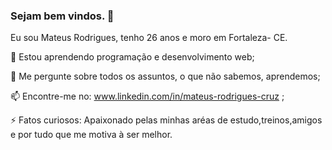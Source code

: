 ### Sejam bem vindos. 👋
 
Eu sou Mateus Rodrigues, tenho 26 anos e moro em Fortaleza- CE. 


 
 🌱 Estou aprendendo programação e desenvolvimento web;
 
 💬 Me pergunte sobre todos os assuntos, o que não sabemos, aprendemos;
 
 📫 Encontre-me no: www.linkedin.com/in/mateus-rodrigues-cruz ;
 
 ⚡ Fatos curiosos: Apaixonado pelas minhas aréas de estudo,treinos,amigos e por tudo que me motiva à ser melhor. 

